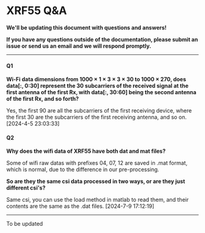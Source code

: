 # XRF55 Q&A

**We'll be updating this document with questions and answers!**

**If you have any questions outside of the documentation, please submit an issue or send us an email and we will respond promptly.**

------

#### Q1

**Wi-Fi data dimensions from 1000 × 1 × 3 × 3 × 30 to 1000 × 270, does data[:, 0:30] represent the 30 subcarriers of the received signal at the first antenna of the first Rx, with data[:, 30:60] being the second antenna of the first Rx, and so forth?**

Yes, the first 90 are all the subcarriers of the first receiving device, where the first 30 are the subcarriers of the first receiving antenna, and so on. [2024-4-5 23:03:33]

#### Q2

**Why does the wifi data of XRF55 have both dat and mat files?**

Some of wifi raw datas with prefixes 04, 07, 12 are saved in .mat format, which is normal, due to the difference in our pre-processing. 

**So are they the same csi data processed in two ways, or are they just different csi's?**

Same csi, you can use the load method in matlab to read them, and their contents are the same as the .dat files. [2024-7-9 17:12:19]

------

To be updated

